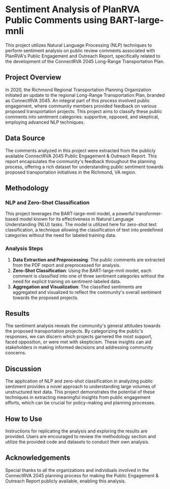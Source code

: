 # Sentiment Analysis of PlanRVA Public Comments using BART-large-mnli

This project utilizes Natural Language Processing (NLP) techniques to perform sentiment analysis on public review comments associated with PlanRVA's Public Engagement and Outreach Report, specifically related to the development of the ConnectRVA 2045 Long-Range Transportation Plan.

## Project Overview

In 2020, the Richmond Regional Transportation Planning Organization initiated an update to the regional Long-Range Transportation Plan, branded as ConnectRVA 2045. An integral part of this process involved public engagement, where community members provided feedback on various proposed transportation projects. This project aims to classify these public comments into sentiment categories: supportive, opposed, and skeptical, employing advanced NLP techniques.

## Data Source

The comments analyzed in this project were extracted from the publicly available ConnectRVA 2045 Public Engagement & Outreach Report. This report encapsulates the community's feedback throughout the planning process, offering a rich dataset for understanding public sentiment towards proposed transportation initiatives in the Richmond, VA region.

## Methodology

### NLP and Zero-Shot Classification

This project leverages the BART-large-mnli model, a powerful transformer-based model known for its effectiveness in Natural Language Understanding (NLU) tasks. The model is utilized here for zero-shot text classification, a technique allowing the classification of text into predefined categories without the need for labeled training data.

### Analysis Steps

1. **Data Extraction and Preprocessing**: The public comments are extracted from the PDF report and preprocessed for analysis.
2. **Zero-Shot Classification**: Using the BART-large-mnli model, each comment is classified into one of three sentiment categories without the need for explicit training on sentiment-labeled data.
3. **Aggregation and Visualization**: The classified sentiments are aggregated and visualized to reflect the community's overall sentiment towards the proposed projects.

## Results

The sentiment analysis reveals the community's general attitudes towards the proposed transportation projects. By categorizing the public's responses, we can discern which projects garnered the most support, faced opposition, or were met with skepticism. These insights can aid stakeholders in making informed decisions and addressing community concerns.

## Discussion

The application of NLP and zero-shot classification in analyzing public sentiment provides a novel approach to understanding large volumes of unstructured text data. This project demonstrates the potential of these techniques in extracting meaningful insights from public engagement efforts, which can be crucial for policy-making and planning processes.

## How to Use

Instructions for replicating the analysis and exploring the results are provided. Users are encouraged to review the methodology section and utilize the provided code and datasets to conduct their own analysis.

## Acknowledgements

Special thanks to all the organizations and individuals involved in the ConnectRVA 2045 planning process for making the Public Engagement & Outreach Report publicly available, enabling this analysis.

